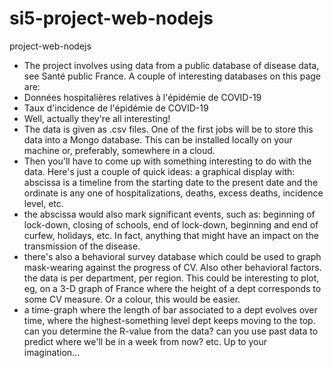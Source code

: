 # si5-project-web-nodejs
project-web-nodejs

- The project involves using data from a public database of disease data, see Santé public France. A couple of interesting databases on this page are:
- Données hospitalières relatives à l'épidémie de COVID-19
- Taux d'incidence de l'épidémie de COVID-19
- Well, actually they're all interesting!
- The data is given as .csv files. One of the first jobs will be to store this data into a Mongo database. This can be installed locally on your machine or, preferably, somewhere in a cloud.
- Then you'll have to come up with something interesting to do with the data. Here's just a couple of quick ideas:
a graphical display with: abscissa is a timeline from the starting date to the present date and the ordinate is any one of hospitalizations, deaths, excess deaths, incidence level, etc.
- the abscissa would also mark significant events, such as: beginning of lock-down, closing of schools, end of lock-down, beginning and end of curfew, holidays, etc. In fact, anything that might have an impact on the transmission of the disease.
- there's also a behavioral survey database which could be used to graph mask-wearing against the progress of CV. Also other behavioral factors.
the data is per department, per region. This could be interesting to plot, eg, on a 3-D graph of France where the height of a dept corresponds to some CV measure. Or a colour, this would be easier.
- a time-graph where the length of bar associated to a dept evolves over time, where the highest-something level dept keeps moving to the top.
can you determine the R-value from the data?
can you use past data to predict where we'll be in a week from now?
etc. Up to your imagination...
